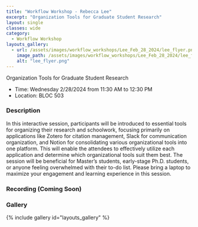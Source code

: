 ```yaml
---
title: "Workflow Workshop - Rebecca Lee"
excerpt: "Organization Tools for Graduate Student Research"
layout: single
classes: wide
category:
  - Workflow Workshop
layouts_gallery:
  - url: /assets/images/workflow_workshops/Lee_Feb_28_2024/lee_flyer.png
    image_path: /assets/images/workflow_workshops/Lee_Feb_28_2024/lee_flyer.png
    alt: "lee_flyer.png"
---
```


Organization Tools for Graduate Student Research
- Time: Wednesday 2/28/2024 from 11:30 AM to 12:30 PM 
- Location: BLOC 503
<!-- - [Recording]() -->


### Description
In this interactive session, participants will be introduced to essential tools for organizing their research and schoolwork, focusing primarily on applications like Zotero for citation management, Slack for communication organization, and Notion for consolidating various organizational tools into one platform. This will enable the attendees to effectively utilize each application and determine which organizational tools suit them best. The session will be beneficial for Master’s students, early-stage Ph.D. students, or anyone feeling overwhelmed with their to-do list. Please bring a laptop to maximize your engagement and learning experience in this session.

### Recording (Coming Soon)


### Gallery 

{% include gallery id="layouts_gallery" %}
